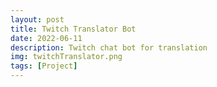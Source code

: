```yaml
---
layout: post
title: Twitch Translator Bot
date: 2022-06-11
description: Twitch chat bot for translation
img: twitchTranslator.png
tags: [Project]
---
```

